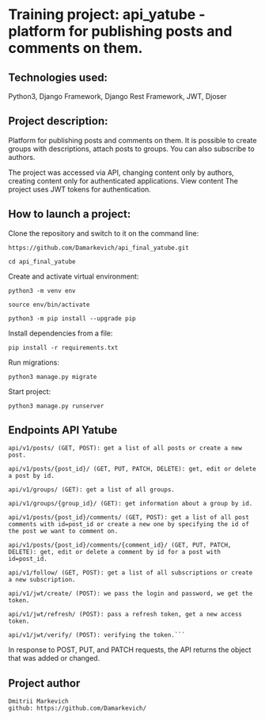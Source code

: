 # Training project: api_yatube - platform for publishing posts and comments on them.

## Technologies used:
Python3, Django Framework, Django Rest Framework, JWT, Djoser

## Project description:

Platform for publishing posts and comments on them. It is possible to create groups with descriptions, attach posts to groups. You can also subscribe to authors.

The project was accessed via API, changing content only by authors, creating content only for authenticated applications. View content The project uses JWT tokens for authentication.

## How to launch a project:

Clone the repository and switch to it on the command line:

```
https://github.com/Damarkevich/api_final_yatube.git
```

```
cd api_final_yatube
```

Create and activate virtual environment:

```
python3 -m venv env
```

```
source env/bin/activate
```

```
python3 -m pip install --upgrade pip
```

Install dependencies from a file:

```
pip install -r requirements.txt
```

Run migrations:

```
python3 manage.py migrate
```

Start project:

```
python3 manage.py runserver
```

## Endpoints API Yatube
```
api/v1/posts/ (GET, POST): get a list of all posts or create a new post.
```
```
api/v1/posts/{post_id}/ (GET, PUT, PATCH, DELETE): get, edit or delete a post by id.
```
```
api/v1/groups/ (GET): get a list of all groups.
```
```
api/v1/groups/{group_id}/ (GET): get information about a group by id.
```
```
api/v1/posts/{post_id}/comments/ (GET, POST): get a list of all post comments with id=post_id or create a new one by specifying the id of the post we want to comment on.
```
```
api/v1/posts/{post_id}/comments/{comment_id}/ (GET, PUT, PATCH, DELETE): get, edit or delete a comment by id for a post with id=post_id.
```
```
api/v1/follow/ (GET, POST): get a list of all subscriptions or create a new subscription.
```
``` 
api/v1/jwt/create/ (POST): we pass the login and password, we get the token.
```
```
api/v1/jwt/refresh/ (POST): pass a refresh token, get a new access token.
```
```
api/v1/jwt/verify/ (POST): verifying the token.```
```
In response to POST, PUT, and PATCH requests, the API returns the object that was added or changed.

## Project author
```
Dmitrii Markevich
github: https://github.com/Damarkevich/
```